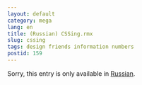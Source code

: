 ```yaml
---
layout: default
category: mega
lang: en
title: (Russian) CSSing.rmx
slug: cssing
tags: design friends information numbers 
postid: 159
---
```

<p>Sorry, this entry is only available in <a href="/mega/export/getposts.php">Russian</a>.</p>